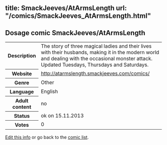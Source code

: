 title: SmackJeeves/AtArmsLength
url: "/comics/SmackJeeves_AtArmsLength.html"
---
Dosage comic SmackJeeves/AtArmsLength
-----------------------------------------

<p id="msg"></p>
<script type="text/javascript">
if (window.location.search === '?edit_info_mail=sent_ok') {
  var elem = document.getElementById("msg");
  elem.innerHTML = 'Edited information sucessfully sent for review, which is usually done daily. Thanks!';
  elem.className = 'ok';
}
</script>
<table class="comicinfo">
<tr>
<th>Description</th><td>The story of three magical ladies and their lives with their husbands, making it in the modern world and dealing with the occasional monster attack. Updated Tuesdays, Thursdays and Saturdays.</td>
</tr>
<tr>
<th>Website</th><td><a href="http://atarmslength.smackjeeves.com/comics/">http://atarmslength.smackjeeves.com/comics/</a></td>
</tr>
<tr>
<th>Genre</th><td>Other</td>
</tr>
<tr>
<th>Language</th><td>English</td>
</tr>
<tr>
<th>Adult content</th><td>no</td>
</tr>
<tr>
<th>Status</th><td>ok on 15.11.2013</td>
</tr>
<tr>
<th>Votes</th><td>0</td>
</tr>
</table>

[Edit this info](SmackJeeves_AtArmsLength_edit.html) or go back to the [comic list](../comic-index.html).
